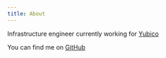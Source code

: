 ```yaml
---
title: About
---
```


Infrastructure engineer currently working for [Yubico](https://yubico.com)

You can find me on [GitHub](https://github.com/christopherL91)
